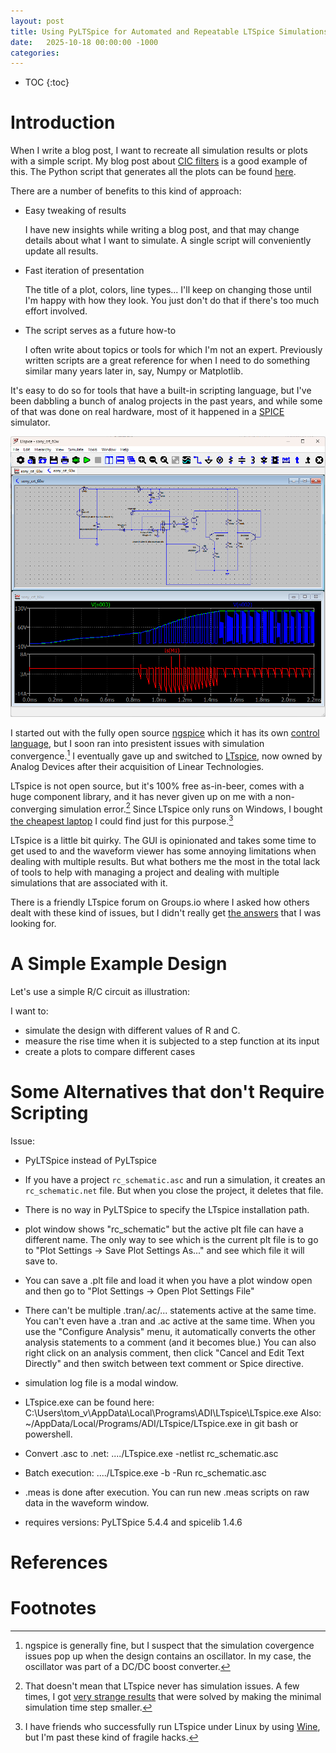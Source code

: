 ```yaml
---
layout: post
title: Using PyLTSpice for Automated and Repeatable LTSpice Simulations
date:   2025-10-18 00:00:00 -1000
categories:
---
```


* TOC
{:toc}

# Introduction

When I write a blog post, I want to recreate all simulation results or plots with
a simple script. My blog post about 
[CIC filters](/2020/09/30/Moving-Average-and-CIC-Filters.html)
is a good example of this. The Python script that generates all the plots can be found 
[here](https://github.com/tomverbeure/pdm/blob/master/modeling/cic_filters/cic_filters.py).

There are a number of benefits to this kind of approach:

* Easy tweaking of results

  I have new insights while writing a blog post, and that may change details
  about what I want to simulate. A single script will conveniently update all results.

* Fast iteration of presentation

  The title of a plot, colors, line types... I'll keep on changing those until
  I'm happy with how they look. You just don't do that if there's too much
  effort involved.

* The script serves as a future how-to

  I often write about topics or tools for which I'm not an expert. Previously written scripts 
  are a great reference for when I need to do something similar many years later in, say, Numpy 
  or Matplotlib.

It's easy to do so for tools that have a built-in scripting language, but I've been dabbling
a bunch of analog projects in the past years, and while some of that was done on real hardware, 
most of it happened in a [SPICE](https://en.wikipedia.org/wiki/SPICE) 
simulator. 

[![Sony CRT 60W power supply schematic and waveform in LTspice GUI](/assets/pyltspice/sonly_crt_60w_ltspice.png)](/assets/pyltspice/sonly_crt_60w_ltspice.png)

I started out with the fully open source [ngspice](https://ngspice.sourceforge.io/)
which it has its own [control language](https://ngspice.sourceforge.io/ngspice-control-language-tutorial.html), 
but I soon ran into presistent issues with simulation convergence.[^oscillator_convergence]
I eventually gave up and switched to 
[LTspice](https://www.analog.com/en/resources/design-tools-and-calculators/ltspice-simulator.html),
now owned by Analog Devices after their acquisition of Linear Technologies.

LTspice is not open source, but it's 100% free as-in-beer, comes with a huge component library,
and it has never given up on me  with a non-converging simulation error.[^time_step_too_large]
Since LTspice only runs on Windows, I bought 
[the cheapest laptop](/2025/03/12/HP-Laptop-17-RAM-Upgrade.html) I could find just
for this purpose.[^wine]

[^oscillator_convergence]: ngspice is generally fine, but I suspect that the simulation
                           covergence issues pop up when the design contains an oscillator. 
                           In my case, the oscillator was part of a DC/DC boost converter.

[^time_step_too_large]: That doesn't mean that LTspice never has simulation issues.
                        A few times, I got [very strange results](https://electronics.stackexchange.com/questions/754308/understand-mismatch-between-small-signal-ac-amplitude-and-transient-amplitude-a) 
                        that were solved by making the minimal simulation time step smaller.

[^wine]: I have friends who successfully run LTspice under Linux by using [Wine](https://www.winehq.org),
         but I'm past these kind of fragile hacks. 

LTspice is a little bit quirky. The GUI is opinionated and takes some time to get used to
and the waveform viewer has some annoying limitations when dealing with multiple
results. But what bothers me the most in the total lack of tools to help with managing
a project and dealing with multiple simulations that are associated with it.

There is a friendly LTspice forum on Groups.io where I asked how others dealt with these kind 
of issues, but I didn't really get [the answers](https://groups.io/g/LTspice/topic/115566583#msg162688) 
that I was looking for.

# A Simple Example Design

Let's use a simple R/C circuit as illustration:


I want to:

* simulate the design with different values of R and C.
* measure the rise time when it is subjected to a step function
  at its input
* create a plots to compare different cases

# Some Alternatives that don't Require Scripting







Issue:

* PyLTSpice instead of PyLTspice 
* If you have a project `rc_schematic.asc` and run a simulation, it creates
  an `rc_schematic.net` file. But when you close the project, it deletes that file.
* There is no way in PyLTSpice to specify the LTspice installation path.
* plot window shows "rc_schematic" but the active plt file can have a different name.
  The only way to see which is the current plt file is to go to
  "Plot Settings -> Save Plot Settings As..." and see which file it will save to.
* You can save a .plt file and load it when you have a plot window open and then go to 
  "Plot Settings -> Open Plot Settings File"
* There can't be multiple .tran/.ac/... statements active at the same time. 
  You can't even have a .tran and .ac active at the same time. When you use the 
  "Configure Analysis" menu, it automatically converts the other analysis statements
  to a comment (and it becomes blue.) You can also right click on an analysis
  comment, then click "Cancel and Edit Text Directly" and then switch between
  text comment or Spice directive.
* simulation log file is a modal window.

* LTspice.exe can be found here: C:\Users\tom_v\AppData\Local\Programs\ADI\LTspice\LTspice.exe
  Also: ~/AppData/Local/Programs/ADI/LTspice/LTspice.exe in git bash or powershell.

* Convert .asc to .net: ..../LTspice.exe -netlist rc_schematic.asc
* Batch execution: ..../LTspice.exe -b -Run rc_schematic.asc
* .meas is done after execution. You can run new .meas scripts on raw data in the waveform
  window.
* requires versions: PyLTSpice 5.4.4 and spicelib 1.4.6


# References

# Footnotes
